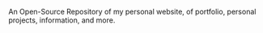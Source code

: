 An Open-Source Repository of my personal website, of portfolio, personal projects, information, and more.
